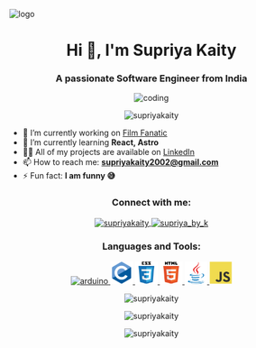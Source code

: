 ![logo](https://camo.githubusercontent.com/1cc4a09c2e1425ea8299bad1e673df6139b484072801bede9a1d098a24981328/68747470733a2f2f692e6962622e636f2f6b3234343135622f4769746875622d42616e6e65722e676966)
<h1 align="center">Hi 👋, I'm Supriya Kaity</h1>
<h3 align="center">A passionate Software Engineer from India</h3>

<p align="center">
    <img alt="coding" width="400" src="https://camo.githubusercontent.com/19db51af5f90f1b152bc0b9078f5fe97053955be5074f03f17019c70345bdcdb/68747470733a2f2f6d69726f2e6d656469756d2e636f6d2f6d61782f313336302f302a37513379765349765f7430696f4a2d5a2e676966">
</p>

<p align="center"> 
    <img src="https://komarev.com/ghpvc/?username=supriyakaity&label=Profile%20views&color=0e75b6&style=flat" alt="supriyakaity" /> 
</p>

- 🔭 I’m currently working on [Film Fanatic](https://github.com/Swastikdan/Film-Fanatic)
- 🌱 I’m currently learning **React, Astro**
- 👨‍💻 All of my projects are available on [LinkedIn](https://www.linkedin.com/in/supriya-kaity/)
- 📫 How to reach me: **supriyakaity2002@gmail.com**
- ⚡ Fun fact: **I am funny 😅**

<h3 align="center">Connect with me:</h3>
<p align="center">
    <a href="https://linkedin.com/in/supriyakaity" target="_blank">
        <img align="center" src="https://raw.githubusercontent.com/rahuldkjain/github-profile-readme-generator/master/src/images/icons/Social/linked-in-alt.svg" alt="supriyakaity" height="30" width="40" />
    </a>
    <a href="https://instagram.com/supriya_by_k" target="_blank">
        <img align="center" src="https://raw.githubusercontent.com/rahuldkjain/github-profile-readme-generator/master/src/images/icons/Social/instagram.svg" alt="supriya_by_k" height="30" width="40" />
    </a>
</p>

<h3 align="center">Languages and Tools:</h3>
<p align="center">
    <a href="https://www.arduino.cc/" target="_blank" rel="noreferrer">
        <img src="https://cdn.worldvectorlogo.com/logos/arduino-1.svg" alt="arduino" width="40" height="40"/> 
    </a> 
    <a href="https://www.cprogramming.com/" target="_blank" rel="noreferrer">
        <img src="https://raw.githubusercontent.com/devicons/devicon/master/icons/c/c-original.svg" alt="c" width="40" height="40"/> 
    </a> 
    <a href="https://www.w3schools.com/css/" target="_blank" rel="noreferrer">
        <img src="https://raw.githubusercontent.com/devicons/devicon/master/icons/css3/css3-original-wordmark.svg" alt="css3" width="40" height="40"/> 
    </a> 
    <a href="https://www.w3.org/html/" target="_blank" rel="noreferrer">
        <img src="https://raw.githubusercontent.com/devicons/devicon/master/icons/html5/html5-original-wordmark.svg" alt="html5" width="40" height="40"/> 
    </a> 
    <a href="https://www.java.com" target="_blank" rel="noreferrer">
        <img src="https://raw.githubusercontent.com/devicons/devicon/master/icons/java/java-original.svg" alt="java" width="40" height="40"/> 
    </a> 
    <a href="https://developer.mozilla.org/en-US/docs/Web/JavaScript" target="_blank" rel="noreferrer">
        <img src="https://raw.githubusercontent.com/devicons/devicon/master/icons/javascript/javascript-original.svg" alt="javascript" width="40" height="40"/> 
    </a>
</p>

<p align="center">
    <img src="https://github-readme-stats.vercel.app/api/top-langs?username=supriyakaity&show_icons=true&locale=en&layout=compact" alt="supriyakaity" />
</p>

<p align="center">
    <img src="https://github-readme-stats.vercel.app/api?username=supriyakaity&show_icons=true&locale=en" alt="supriyakaity" />
</p>

<p align="center">
    <img src="https://github-readme-streak-stats.herokuapp.com/?user=supriyakaity&" alt="supriyakaity" />
</p>
